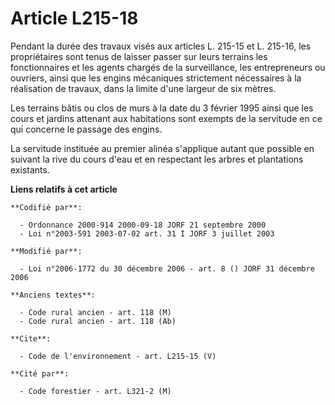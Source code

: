 # Article L215-18

Pendant la durée des travaux visés aux articles L. 215-15 et L. 215-16, les propriétaires sont tenus de laisser passer sur
leurs terrains les fonctionnaires et les agents chargés de la surveillance, les entrepreneurs ou ouvriers, ainsi que les
engins mécaniques strictement nécessaires à la réalisation de travaux, dans la limite d'une largeur de six mètres. 

Les terrains bâtis ou clos de murs à la date du 3 février 1995 ainsi que les cours et jardins attenant aux habitations sont
exempts de la servitude en ce qui concerne le passage des engins. 

La servitude instituée au premier alinéa s'applique autant que possible en suivant la rive du cours d'eau et en respectant
les arbres et plantations existants.

**Liens relatifs à cet article**

	**Codifié par**:

	  - Ordonnance 2000-914 2000-09-18 JORF 21 septembre 2000
	  - Loi n°2003-591 2003-07-02 art. 31 I JORF 3 juillet 2003

	**Modifié par**:

	  - Loi n°2006-1772 du 30 décembre 2006 - art. 8 () JORF 31 décembre 2006

	**Anciens textes**:

	  - Code rural ancien - art. 118 (M)
	  - Code rural ancien - art. 118 (Ab)

	**Cite**:

	  - Code de l'environnement - art. L215-15 (V)

	**Cité par**:

	  - Code forestier - art. L321-2 (M)
